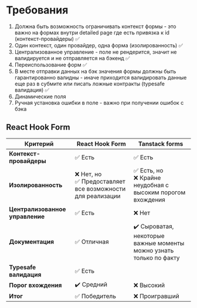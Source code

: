 # Требования

1. Должна быть возможность ограничивать контекст формы - это важно на формах внутри detailed page где есть привязка к id (контекст-провайдеры) ✅ 
2. Один контекст, один провайдер, одна форма (изолированность) ✅
1. Централизованное управление - поле не рендерится, значит не валидируется и не отправляется на бэкенд ✅
3. Переиспользование форм ✅
4. В месте отправки данных на бэк значения формы должны быть гарантированно валидны - иначе приходится валидировать данные еще раз в субмите или писать ложные контракты (typesafe валидация) ✅
4. Динамические поля
5. Ручная установка ошибки в поле - важно при получении ошибок с бэка

## React Hook Form

| Критерий             | React Hook Form  | Tanstack forms  |
|----------------------|------------------|-----------------|
|<b>Контекст-провайдеры</b>| ✅ Есть         | ✅ Есть     |
|<b>Изолированность</b>| ❌ Нет, но <br>✅ Предоставляет все возможности для реализации | ✅ Есть, но<br>❌ Крайне неудобная с высоким порогом вхождения |
|<b>Централизованное управление</b>| ✅ Есть      | ❌ Нет     |
|<b>Документация</b>   | ✅ Отличная     | ✔️ Сыроватая, некоторые важные моменты можно узнать только по факту       |
|<b>Typesafe валидация</b>| ✅ Есть      |      |
|<b>Порог вхождения</b>| ✔️ Средний      | ❌ Высокий      |
|<b>Итог</b>           | ✅ Победитель   | ❌ Проигравший  |

